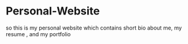 # Personal-Website
so this is my personal website which contains short bio about me, my resume , and my portfolio
